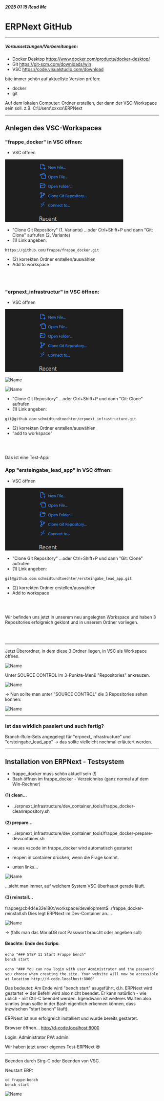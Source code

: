 ##### 2025 01 15 Read Me
# ERPNext GitHub

---

##### Voraussetzungen/Vorbereitungen:

- Docker Desktop
https://www.docker.com/products/docker-desktop/
- Git
https://git-scm.com/downloads/win
- VSC
https://code.visualstudio.com/download

bite immer schön auf aktuellste Version prüfen:
- docker 
- git

Auf dem lokalen Computer: Ordner erstellen, der dann der VSC-Workspace sein soll.
z.B. C:\Users\xxxxx\ERPNext

---

## Anlegen des VSC-Workspaces

### "frappe_docker" in VSC öffnen:

- VSC öffnen

![Name](ReadMeBilder/Pastedimage20250115121235.png)

- "Clone Git Repository" (1. Variante)
...oder Ctrl+Shift+P und dann "Git: Clone" aufrufen (2. Variante)
- (1) Link angeben:

```https://github.com/frappe/frappe_docker.git```

- (2) korrekten Ordner erstellen/auswählen
- Add to workspace

<br>
<br>

### "erpnext_infrastructur" in VSC öffnen:

- VSC öffnen

![Name](ReadMeBilder/Pastedimage20250115121235.png)

![Name](ReadMeBilder/Pastedimage20250115144004.png)

![Name](ReadMeBilder/Pastedimage20250115144021.png)

- "Clone Git Repository" ...oder Ctrl+Shift+P und dann "Git: Clone" aufrufen
- (1) Link angeben:

```git@github.com:schmidtundtoechter/erpnext_infrastructure.git```

- (2) korrekten Ordner erstellen/auswählen
- "add to workspace" 

<br>
<br>

Das ist eine Test-App:
### App "ersteingabe_lead_app" in VSC öffnen:

- VSC öffnen

![Name](ReadMeBilder/Pastedimage20250115121235.png)

- "Clone Git Repository" ...oder Ctrl+Shift+P und dann "Git: Clone" aufrufen
- (1) Link angeben:

```git@github.com:schmidtundtoechter/ersteingabe_lead_app.git```

- (2) korrekten Ordner erstellen/auswählen
- Add to workspace

<br>
<br>

Wir befinden uns jetzt in unserem neu angelegten Workspace und haben 3 Repositories erfolgreich geklont und in unserem Ordner vorliegen.

<br>
<br>

---

Jetzt Überordner, in dem diese 3 Ordner liegen, in VSC als Workspace öffnen.

![Name](ReadMeBilder/Pastedimage20250115150437.png)

Unter SOURCE CONTROL Im 3-Punkte-Menü "Repositories" ankreuzen.

![Name](ReadMeBilder/Pastedimage20250115150528.png)

→ Nun sollte man unter "SOURCE CONTROL" die 3 Repositories sehen können:

![Name](ReadMeBilder/Pastedimage20250115150618.png)

---

### ist das wirklich passiert und auch fertig?
Branch-Rule-Sets angegelegt für "erpnext_infrastructure" und "ersteingabe_lead_app"
→ das sollte vielleicht nochmal erläutert werden.

---

## Installation von ERPNext - Testsystem

- frappe_docker muss schön aktuell sein (!)
- Bash öffnen im frappe_docker - Verzeichniss (ganz normal auf dem Win-Rechner)

#### (1) clean...
- ../erpnext_infrastructure/dev_container_tools/frappe_docker-cleanrepository.sh
#### (2) prepare...
- ../erpnext_infrastructure/dev_container_tools/frappe_docker-prepare-devcontainer.sh

- neues vscode im frappe_docker wird automatisch gestartet
- reopen in container drücken, wenn die Frage kommt.
- unten links...

![Name](ReadMeBilder/Pastedimage20250115161218.png)

...sieht man immer, auf welchem System VSC überhaupt gerade läuft.

#### (3) reinstall...
frappe@cb4d4e32e180:/workspace/development$ ./frappe_docker-reinstall.sh
Dies legt ERPNext im Dev-Container an....

![Name](ReadMeBilder/Pastedimage20250122122350.png)

→ (falls man das MariaDB root Passwort braucht oder angeben soll)

#### Beachte: Ende des Scrips:
```
echo "### STEP 11 Start Frappe bench"
bench start

echo "### You can now login with user Administrator and the password you choose when creating the site. Your website will now be accessible at location http://d-code.localhost:8000"
```

Das bedeutet: 
Am Ende wird "bench start" asugeführt, d.h. ERPNext wird gestartet → der Befehl wird also nicht beendet.
Er kann natürlich - wie üblich - mit Ctrl-C beendet werden.
Irgendwann ist weiteres Warten also sinnlos (man sollte in der Bash eigentlich erkennen können, dass inzwischen "start bench" läuft).

ERPNext ist nun erfolgreich installiert und wurde bereits gestartet.

Browser öffnen...
http://d-code.localhost:8000

Login: Administrator
PW: admin

Wir haben jetzt unser eigenes Test-ERPNext 😍

---

Beenden durch Strg-C oder Beenden von VSC.

Neustart ERP:
```
cd frappe-bench
bench start
```

![Name](ReadMeBilder/Pastedimage20250122124216.png)
